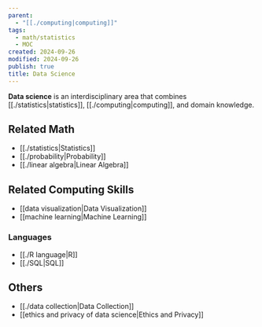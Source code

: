 ```yaml
---
parent:
  - "[[./computing|computing]]"
tags:
  - math/statistics
  - MOC
created: 2024-09-26
modified: 2024-09-26
publish: true
title: Data Science
---
```

**Data science** is an interdisciplinary area that combines [[./statistics|statistics]], [[./computing|computing]], and domain knowledge.

## Related Math
- [[./statistics|Statistics]]
- [[./probability|Probability]]
- [[./linear algebra|Linear Algebra]]

## Related Computing Skills
- [[data visualization|Data Visualization]]
- [[machine learning|Machine Learning]]

### Languages
- [[./R language|R]]
- [[./SQL|SQL]]

## Others
- [[./data collection|Data Collection]]
- [[ethics and privacy of data science|Ethics and Privacy]]
